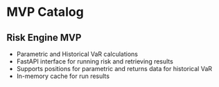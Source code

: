 # MVP Catalog

## Risk Engine MVP
- Parametric and Historical VaR calculations
- FastAPI interface for running risk and retrieving results
- Supports positions for parametric and returns data for historical VaR
- In-memory cache for run results
